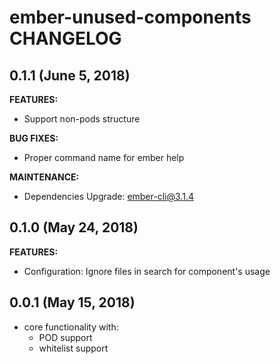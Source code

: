 # ember-unused-components CHANGELOG

## 0.1.1 (June 5, 2018)

**FEATURES:**

- Support non-pods structure

**BUG FIXES:**

- Proper command name for ember help

**MAINTENANCE:**

- Dependencies Upgrade: ember-cli@3.1.4

## 0.1.0 (May 24, 2018)

**FEATURES:**

- Configuration: Ignore files in search for component's usage

## 0.0.1 (May 15, 2018)

- core functionality with: 
  - POD support
  - whitelist support

